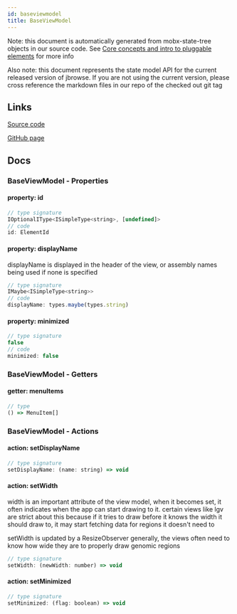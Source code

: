 ```yaml
---
id: baseviewmodel
title: BaseViewModel
---
```


Note: this document is automatically generated from mobx-state-tree objects in
our source code. See
[Core concepts and intro to pluggable elements](/docs/developer_guide/) for more
info

Also note: this document represents the state model API for the current released
version of jbrowse. If you are not using the current version, please cross
reference the markdown files in our repo of the checked out git tag

## Links

[Source code](https://github.com/GMOD/jbrowse-components/blob/main/packages/core/pluggableElementTypes/models/BaseViewModel.ts)

[GitHub page](https://github.com/GMOD/jbrowse-components/tree/main/website/docs/models/BaseViewModel.md)

## Docs

### BaseViewModel - Properties

#### property: id

```js
// type signature
IOptionalIType<ISimpleType<string>, [undefined]>
// code
id: ElementId
```

#### property: displayName

displayName is displayed in the header of the view, or assembly names being used
if none is specified

```js
// type signature
IMaybe<ISimpleType<string>>
// code
displayName: types.maybe(types.string)
```

#### property: minimized

```js
// type signature
false
// code
minimized: false
```

### BaseViewModel - Getters

#### getter: menuItems

```js
// type
() => MenuItem[]
```

### BaseViewModel - Actions

#### action: setDisplayName

```js
// type signature
setDisplayName: (name: string) => void
```

#### action: setWidth

width is an important attribute of the view model, when it becomes set, it often
indicates when the app can start drawing to it. certain views like lgv are
strict about this because if it tries to draw before it knows the width it
should draw to, it may start fetching data for regions it doesn't need to

setWidth is updated by a ResizeObserver generally, the views often need to know
how wide they are to properly draw genomic regions

```js
// type signature
setWidth: (newWidth: number) => void
```

#### action: setMinimized

```js
// type signature
setMinimized: (flag: boolean) => void
```
